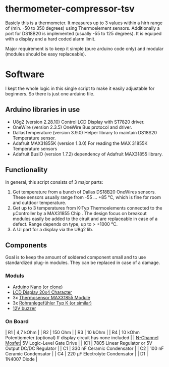 # thermometer-compressor-tsv

Basicly this is a thermometer. It measures up to 3 values within a hirh range of (min. -50 to 350 degrees) using Thermoelement sensors. Additionally a port for DS18B20 is implemented (usually -55 to 125 degrees).
It is equiped with a display and a hard coded alarm limit.

Major requirement is to keep it simple (pure arduino code only) and modular (modules should be easy replaceable).

# Software

I kept the whole logic in this single script to make it easily adjustable for beginners. So there is just one arduino file.

## Arduino libraries in use
* U8g2 (version 2.28.10) Control LCD Display with ST7820 driver.
* OneWire (version 2.3.5) OneWire Bus protocol and driver.
* DallasTemperature (version 3.9.0) Helper library to maintain DS18S20 Temperature sensor.
* Adafruit MAX31855K (version 1.3.0) For reading the MAX 31855K Temperature sensors
* Adafruit BusIO (version 1.7.2) dependency of Adafruit MAX31855 library.

## Functionality

In general, this script consists of 3 major parts:

  1. Get temperature from a bunch of Dallas DS18B20 OneWires sensors. 
     These sensors usually range from -55 ... +85 °C, which is fine for room and outdoor temperature.
  2. Get up to 3 temperatures from K-Typ Thermoelements connected to the µController by a MAX31855 Chip . 
     The design focus on breakout modules easily be added to the ciruit and are replaceable in case of a defect.
     Range depends on type, up to > +1000 °C.
  3. A UI part for a display via the U8g2 lib.


## Components
Goal is to keep the amount of soldered component small and to use standardized plug-in modules. They can be replaced in case of a damage.

### Moduls
* [Arduino Nano (or clone)](https://www.reichelt.de/arduino-nano-v3-atmega-328-mini-usb-arduino-nano-p142943.html?PROVID=2788&gclid=Cj0KCQjw3duCBhCAARIsAJeFyPWbRqnDvxeFE9hGWIxeH9UpAeioCHqXIbZ7PTT7xyMbCtL9xDiokTYaAkQkEALw_wcB)
* [LCD Display 20x4 Character ](https://eckstein-shop.de/Graphic-128x64-LCD-Display-Module-12864-White-on-Blue-5V-Header-Strip?curr=EUR&gclid=Cj0KCQjw3duCBhCAARIsAJeFyPV9fqUd5TVanYePv4DA6xzIegzKWH7t7PSGK8yXDp_RgOqrNXzDfOYaAqsnEALw_wcB)
* 3x [Thermosensor MAX31855 Module](https://www.androegg.de/?product=max31855-k-type-temperatur-sensor-spi-konverter-modul)
* 3x [Rohranlegefühler Typ K (or similar)](https://www.sensorshop24.de/rohranlegefuehler-mit-alu-prisma-mit-nicr-ni-typ-k)
* [12V buzzer](https://www.conrad.de/de/p/tru-components-1567766-piezo-signalgeber-geraeusch-entwicklung-105-db-spannung-12-v-intervallton-1-st-1567766.html)

### On Board
| R1 | 4,7 kOhm |
| R2 | 150 Ohm  |
| R3 | 10 kOhm  |
| R4 | 10 kOhm Potentiometer (optional) If display circuit has none included |
| [N-Channel Mosfet](https://www.conrad.de/de/p/infineon-technologies-irlz44npbf-mosfet-1-hexfet-110-w-to-220-162877.html)| 5V Logic-Level Gate Drive |
| IC1 | 7805 Linear Regulator or 5V Output DC/DC Regulator |
| C1 | 330 nF Ceramic Condensator |
| C2 | 100 nF Ceramic Condensator |
| C4 | 220 µF Electrolyte Condensator |
| D1 | 1N4007 Diode |


